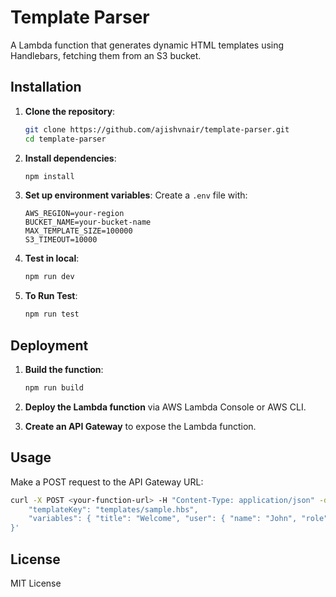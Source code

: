 
# Template Parser

A Lambda function that generates dynamic HTML templates using Handlebars, fetching them from an S3 bucket.

## Installation

1. **Clone the repository**:
   ```bash
   git clone https://github.com/ajishvnair/template-parser.git
   cd template-parser
   ```

2. **Install dependencies**:
   ```bash
   npm install
   ```

3. **Set up environment variables**:
   Create a `.env` file with:
   ```
   AWS_REGION=your-region
   BUCKET_NAME=your-bucket-name
   MAX_TEMPLATE_SIZE=100000
   S3_TIMEOUT=10000
   ```
4. **Test in local**:
   ```bash
   npm run dev
   ```

5. **To Run Test**:
   ```bash
   npm run test
   ```

## Deployment

1. **Build the function**:
   ```bash
   npm run build
   ```

2. **Deploy the Lambda function** via AWS Lambda Console or AWS CLI.

3. **Create an API Gateway** to expose the Lambda function.

## Usage

Make a POST request to the API Gateway URL:

```bash
curl -X POST <your-function-url> -H "Content-Type: application/json" -d '{
    "templateKey": "templates/sample.hbs",
    "variables": { "title": "Welcome", "user": { "name": "John", "role": "Admin" } }
}'
```

## License

MIT License

